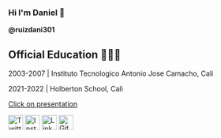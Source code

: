 ### Hi  I'm Daniel  👋
**@ruizdani301**

## Official Education 👨🏻‍🎓
2003-2007 | Instituto Tecnologico Antonio Jose Camacho, Cali

2021-2022 | Holberton School, Cali

[Click on presentation](http://ruizdani301.pythonanywhere.com/)


<a href="https://twitter.com/ruizdani301" target="_blank"><img src="https://raw.githubusercontent.com/arturssmirnovs/arturssmirnovs/master/tw.png" alt="Twitter" width="30"></a>
<a href="https://www.instagram.com/ruizdani3/" target="_blank"><img src="https://raw.githubusercontent.com/arturssmirnovs/arturssmirnovs/master/ig.png" alt="Instagram" width="30"></a>
<a href="https://www.linkedin.com/in/daniel-ruiz-6925aa224/" target="_blank"><img src="https://raw.githubusercontent.com/arturssmirnovs/arturssmirnovs/master/in.png" alt="LinkedIn" width="30"></a>
<a href="https://github.com/ruizdani301" target="_blank"><img src="https://raw.githubusercontent.com/arturssmirnovs/arturssmirnovs/master/git.png" alt="GitHub" width="30"></a>





